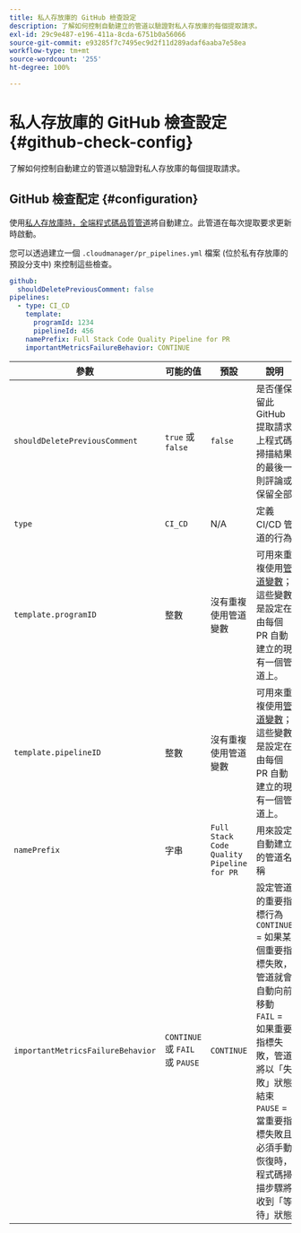 ```yaml
---
title: 私人存放庫的 GitHub 檢查設定
description: 了解如何控制自動建立的管道以驗證對私人存放庫的每個提取請求。
exl-id: 29c9e487-e196-411a-8cda-6751b0a56066
source-git-commit: e93285f7c7495ec9d2f11d289adaf6aaba7e58ea
workflow-type: tm+mt
source-wordcount: '255'
ht-degree: 100%

---
```


# 私人存放庫的 GitHub 檢查設定 {#github-check-config}

了解如何控制自動建立的管道以驗證對私人存放庫的每個提取請求。

## GitHub 檢查配定 {#configuration}

使用[私人存放庫時，](private-repositories.md#using)[全端程式碼品質管道](/help/overview/ci-cd-pipelines.md)將自動建立。此管道在每次提取要求更新時啟動。

您可以透過建立一個 `.cloudmanager/pr_pipelines.yml` 檔案 (位於私有存放庫的預設分支中) 來控制這些檢查。

```yaml
github:
  shouldDeletePreviousComment: false
pipelines:
  - type: CI_CD
    template:
      programId: 1234
      pipelineId: 456
    namePrefix: Full Stack Code Quality Pipeline for PR 
    importantMetricsFailureBehavior: CONTINUE
```

| 參數 | 可能的值 | 預設 | 說明 |
|---|---|---|---|
| `shouldDeletePreviousComment` | `true` 或 `false` | `false` | 是否僅保留此 GitHub 提取請求上程式碼掃描結果的最後一則評論或保留全部 |
| `type` | `CI_CD` | N/A | 定義 CI/CD 管道的行為 |
| `template.programID` | 整數 | 沒有重複使用管道變數 | 可用來重複使用[管道變數](/help/getting-started/build-environment.md#pipeline-variables)；這些變數是設定在由每個 PR 自動建立的現有一個管道上。 |
| `template.pipelineID` | 整數 | 沒有重複使用管道變數 | 可用來重複使用[管道變數](/help/getting-started/build-environment.md#pipeline-variables)；這些變數是設定在由每個 PR 自動建立的現有一個管道上。 |
| `namePrefix` | 字串 | `Full Stack Code Quality Pipeline for PR` | 用來設定自動建立的管道名稱 |
| `importantMetricsFailureBehavior` | `CONTINUE` 或 `FAIL` 或 `PAUSE` | `CONTINUE` | 設定管道的重要指標行為<br>`CONTINUE` = 如果某個重要指標失敗，管道就會自動向前移動<br>`FAIL` = 如果重要指標失敗，管道將以「失敗」狀態結束<br>`PAUSE` = 當重要指標失敗且必須手動恢復時，程式碼掃描步驟將收到「等待」狀態 |

